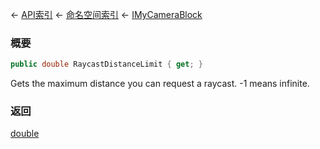 ← [API索引](Api-Index) ← [命名空间索引](Namespace-Index) ← [IMyCameraBlock](Sandbox.ModAPI.Ingame.IMyCameraBlock)

### 概要

```csharp
public double RaycastDistanceLimit { get; }
```

Gets the maximum distance you can request a raycast. -1 means infinite.

### 返回

[double](https://docs.microsoft.com/en-us/dotnet/api/System.Double?view=netframework-4.6)

